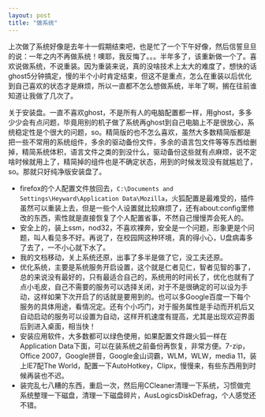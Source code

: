 ```yaml
---
layout: post
title: "做系统"
---
```


上次做了系统好像是去年十一假期结束吧，也是忙了一个下午好像，然后信誓旦旦的说：一年之内不再做系统！噢耶，我反悔了。。。半年多了，该重新做一个了。喜欢说做系统，不说重装。因为重装来说，真的没啥技术上太大的难度了，想快的话ghost5分钟搞定，慢的半个小时肯定结束，但这不是重点，怎么在重装以后优化到自己喜欢的状态才是麻烦，所以一直都不怎么想做系统，半年了啊，搁在往前谁知道让我做了几次了。

关于安装盘。一直不喜欢ghost，不是所有人的电脑配置都一样，用ghost，多多少少会有点问题，毕竟用别的机子做了系统再ghost到自己电脑上不是很放心，系统稳定性是个很大的问题，so。精简版的也不怎么喜欢，虽然大多数精简版都是把一些不常用的系统组件，多余的驱动备份文件，多余的语言包文件等等东西给删掉，精简系统体积，语言文件之类的到没什么，驱动备份这些就有点麻烦，说不定啥时候就用上了，精简掉的组件也是不确定状态，用到的时候发现没有就尴尬了，so。那就只好纯净版安装盘了。

* firefox的个人配置文件放回去，`C:\Documents and Settings\Heyward\Application Data\Mozilla`，火狐配置是最难受的，插件虽然可以重装上去，但是一些个人设置就比较麻烦了，还有about:config里修改的东西，索性就是直接恢复了个人配置省事，不然自己慢慢弄会死人的。
* 安全上的，装上ssm，nod32，不喜欢裸奔，安全是一个问题，形象更是个问题，叫人看见多不好。再说了，在校园网这种环境，真的得小心，U盘病毒多了去了，一不小心就下水了。
* 我的文档移动，关上系统还原，出事了多半是做了它，没工夫还原。
* 优化系统，主要是系统服务开启设置，这个就是仁者见仁，智者见智的事了，总的来说没有最好的，只有最适合自己的，系统用的时间长了，优化也就有了点小毛皮，自己不需要的服务可以选择关闭，对于不是很确定的可以设为手动，这样如果下次开启了的话就是要用到的。也可以多Google百度一下每个服务的具体用途，看情况定。还有个小巧门，对于服务属性是手动而开机后又自动启动的服务可以设置为自动，这样开机速度有提高，尤其是出现欢迎界面后到进入桌面，相当快！
* 安装应用软件，大多数都可以绿色使用，如果配置文件跟火狐一样在Application Data下面，可以在装系统之前备份再恢复，非常方便。7-zip，Office 2007，Google拼音，Google金山词霸，WLM，WLW，media 11，装上IE7配The World，配置一下AutoHotkey，Clipx，慢慢来，有些东西用到时候再装也不迟。
* 装完乱七八糟的东西，重启一次，然后用CCleaner清理一下系统，习惯做完系统整理一下磁盘，清理一下磁盘碎片，AusLogicsDiskDefrag，个人感觉还不错。

